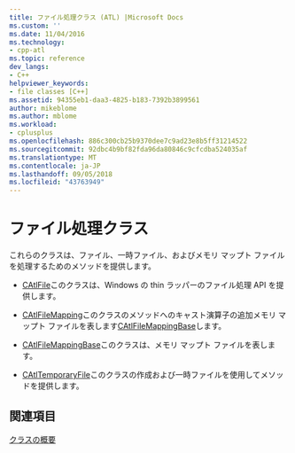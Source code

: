 ```yaml
---
title: ファイル処理クラス (ATL) |Microsoft Docs
ms.custom: ''
ms.date: 11/04/2016
ms.technology:
- cpp-atl
ms.topic: reference
dev_langs:
- C++
helpviewer_keywords:
- file classes [C++]
ms.assetid: 94355eb1-daa3-4825-b183-7392b3899561
author: mikeblome
ms.author: mblome
ms.workload:
- cplusplus
ms.openlocfilehash: 886c300cb25b9370dee7c9ad23e8b5ff31214522
ms.sourcegitcommit: 92dbc4b9bf82fda96da80846c9cfcdba524035af
ms.translationtype: MT
ms.contentlocale: ja-JP
ms.lasthandoff: 09/05/2018
ms.locfileid: "43763949"
---
```

# <a name="file-handling-classes"></a>ファイル処理クラス

これらのクラスは、ファイル、一時ファイル、およびメモリ マップト ファイルを処理するためのメソッドを提供します。

- [CAtlFile](../atl/reference/catlfile-class.md)このクラスは、Windows の thin ラッパーのファイル処理 API を提供します。

- [CAtlFileMapping](../atl/reference/catlfilemapping-class.md)このクラスのメソッドへのキャスト演算子の追加メモリ マップト ファイルを表します[CAtlFileMappingBase](../atl/reference/catlfilemappingbase-class.md)します。

- [CAtlFileMappingBase](../atl/reference/catlfilemappingbase-class.md)このクラスは、メモリ マップト ファイルを表します。

- [CAtlTemporaryFile](../atl/reference/catltemporaryfile-class.md)このクラスの作成および一時ファイルを使用してメソッドを提供します。

## <a name="see-also"></a>関連項目

[クラスの概要](../atl/atl-class-overview.md)

